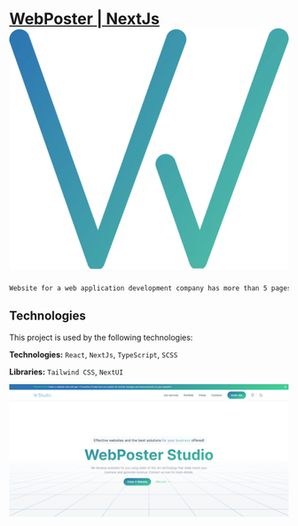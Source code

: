# [WebPoster | NextJs](https://my-web-site-roan-iota.vercel.app) ![Logo](./public/icon.svg)

```bash
Website for a web application development company has more than 5 pages.
```

## Technologies

This project is used by the following technologies:

**Technologies:** `React`, `NextJs`, `TypeScript`, `SCSS`

**Libraries:** `Tailwind CSS`, `NextUI`

![Banner](./public/BannerWebPoster.png)
